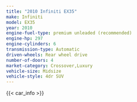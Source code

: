 ```yaml
---
title: "2010 Infiniti EX35"
make: Infiniti
model: EX35
year: 2010
engine-fuel-type: premium unleaded (recommended)
engine-hp: 297
engine-cylinders: 6
transmission-type: Automatic
driven-wheels: Rear wheel drive
number-of-doors: 4
market-category: Crossover,Luxury
vehicle-size: Midsize
vehicle-style: 4dr SUV
---
```


{{< car_info >}}
